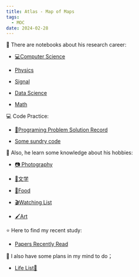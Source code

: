 ```yaml
---
title: Atlas - Map of Maps
tags:
  - MOC
date: 2024-02-28
---
```


🚧 There are notebooks about his research career:

* [💻Computer Science](computer_sci/MOC.md)

* [Physics](physics/physics_MOC.md)

* [Signal](signal/signal_MOC.md)

* [Data Science](data_sci/data_sci_MOC.md)

* [Math](math/MOC.md)

💻 Code Practice:

* [💽Programing Problem Solution Record](https://github.com/PinkR1ver/JudeW-Problemset)

* [Some sundry code](https://github.com/PinkR1ver/sundry)

🛶 Also, he learn some knowledge about his hobbies:

* [📷 Photography](photography/photography_MOC.md)

* [📮文学](literature/literature_MOC.md)

* [🥐Food](food/MOC.md)

* [🎬Watching List](https://pinkr1ver.notion.site/5e136466f3664ff1aaaa75b85446e5b4?v=a41efbce52a84f7aa89d8f649f4620f6&pvs=4)

* [🖌️Art](art/art_MOC.md)

⭐ Here to find my recent study:

* [Papers Recently Read](research_career/papers_read.md)

🎏 I also have some plans in my mind to do；

* [Life List🚀](plan/life.md)